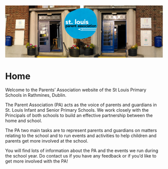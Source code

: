 ![Header](imgs/st_louis_banner_small.jpg)

# Home

Welcome to the Parents’ Association website of the St Louis Primary Schools in Rathmines, Dublin.

The Parent Association (PA) acts as the voice of parents and guardians in St. Louis Infant and Senior Primary Schools. 
We work closely with the Principals of both schools to build an effective partnership between the home and school.

The PA two main tasks are to represent parents and guardians on matters relating to the school and to run events and activities to help children and parents get more involved at the school.

You will find lots of information about the PA and the events we run during the school year. 
Do contact us if you have any feedback or if you’d like to get more involved with the PA!

